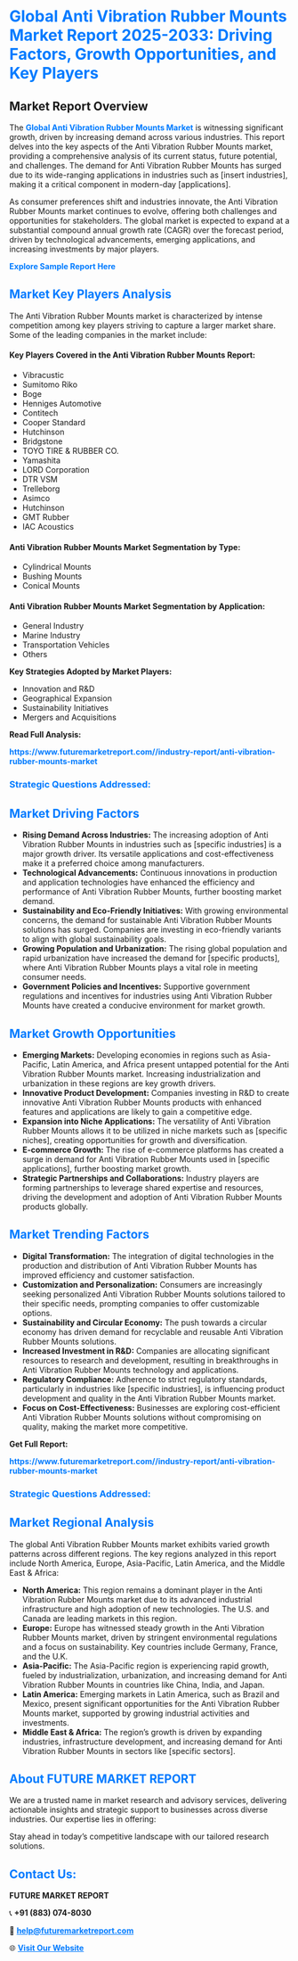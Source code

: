 <h1 style="color: #007BFF;">Global Anti Vibration Rubber Mounts Market Report 2025-2033: Driving Factors, Growth Opportunities, and Key Players</h1>

<section id="overview">
<h2>Market Report Overview</h2>
<p>The <a href="https://www.futuremarketreport.com//industry-report/anti-vibration-rubber-mounts-market" style="color: #007BFF; text-decoration: none;"><strong>Global Anti Vibration Rubber Mounts Market</strong></a> is witnessing significant growth, driven by increasing demand across various industries. This report delves into the key aspects of the Anti Vibration Rubber Mounts market, providing a comprehensive analysis of its current status, future potential, and challenges. The demand for Anti Vibration Rubber Mounts has surged due to its wide-ranging applications in industries such as [insert industries], making it a critical component in modern-day [applications].</p>
<p>As consumer preferences shift and industries innovate, the Anti Vibration Rubber Mounts market continues to evolve, offering both challenges and opportunities for stakeholders. The global market is expected to expand at a substantial compound annual growth rate (CAGR) over the forecast period, driven by technological advancements, emerging applications, and increasing investments by major players.</p>
</section>

<section id="overview">
<p><a href="https://www.futuremarketreport.com//request-sample/reportId=88502" style="color: #007BFF; text-decoration: none;"><strong>Explore Sample Report Here</strong></a></p>
</section>

<section id="key-players">
<h2 style="color: #007BFF;">Market Key Players Analysis</h2>
<p>The Anti Vibration Rubber Mounts market is characterized by intense competition among key players striving to capture a larger market share. Some of the leading companies in the market include:</p>
<h4>Key Players Covered in the Anti Vibration Rubber Mounts Report:</h4>
<ul><li>Vibracustic</li><li>Sumitomo Riko</li><li>Boge</li><li>Henniges Automotive</li><li>Contitech</li><li>Cooper Standard</li><li>Hutchinson</li><li>Bridgstone</li><li>TOYO TIRE &amp; RUBBER CO.</li><li>Yamashita</li><li>LORD Corporation</li><li>DTR VSM</li><li>Trelleborg</li><li>Asimco</li><li>Hutchinson</li><li>GMT Rubber</li><li>IAC Acoustics</li></ul>
<h4>Anti Vibration Rubber Mounts Market Segmentation by Type:</h4>
<ul><li>Cylindrical Mounts</li><li>Bushing Mounts</li><li>Conical Mounts</li></ul>

<h4>Anti Vibration Rubber Mounts Market Segmentation by Application:</h4>
<ul><li>General Industry</li><li>Marine Industry</li><li>Transportation Vehicles</li><li>Others</li></ul>
<p><strong>Key Strategies Adopted by Market Players:</strong></p>
<ul>
<li>Innovation and R&D</li>
<li>Geographical Expansion</li>
<li>Sustainability Initiatives</li>
<li>Mergers and Acquisitions</li>
</ul>
</section>

<section>
<p><strong>Read Full Analysis: </strong></p><a href="https://www.futuremarketreport.com//industry-report/anti-vibration-rubber-mounts-market" style="color: #007BFF; text-decoration: none;"><strong>https://www.futuremarketreport.com//industry-report/anti-vibration-rubber-mounts-market</strong></a>
<h3 style="color: #007BFF;">Strategic Questions Addressed:</h3>
</section>

<section id="driving-factors">
<h2 style="color: #007BFF;">Market Driving Factors</h2>
<ul>
<li><strong>Rising Demand Across Industries:</strong> The increasing adoption of Anti Vibration Rubber Mounts in industries such as [specific industries] is a major growth driver. Its versatile applications and cost-effectiveness make it a preferred choice among manufacturers.</li>
<li><strong>Technological Advancements:</strong> Continuous innovations in production and application technologies have enhanced the efficiency and performance of Anti Vibration Rubber Mounts, further boosting market demand.</li>
<li><strong>Sustainability and Eco-Friendly Initiatives:</strong> With growing environmental concerns, the demand for sustainable Anti Vibration Rubber Mounts solutions has surged. Companies are investing in eco-friendly variants to align with global sustainability goals.</li>
<li><strong>Growing Population and Urbanization:</strong> The rising global population and rapid urbanization have increased the demand for [specific products], where Anti Vibration Rubber Mounts plays a vital role in meeting consumer needs.</li>
<li><strong>Government Policies and Incentives:</strong> Supportive government regulations and incentives for industries using Anti Vibration Rubber Mounts have created a conducive environment for market growth.</li>
</ul>
</section>

<section id="growth-opportunities">
<h2 style="color: #007BFF;">Market Growth Opportunities</h2>
<ul>
<li><strong>Emerging Markets:</strong> Developing economies in regions such as Asia-Pacific, Latin America, and Africa present untapped potential for the Anti Vibration Rubber Mounts market. Increasing industrialization and urbanization in these regions are key growth drivers.</li>
<li><strong>Innovative Product Development:</strong> Companies investing in R&D to create innovative Anti Vibration Rubber Mounts products with enhanced features and applications are likely to gain a competitive edge.</li>
<li><strong>Expansion into Niche Applications:</strong> The versatility of Anti Vibration Rubber Mounts allows it to be utilized in niche markets such as [specific niches], creating opportunities for growth and diversification.</li>
<li><strong>E-commerce Growth:</strong> The rise of e-commerce platforms has created a surge in demand for Anti Vibration Rubber Mounts used in [specific applications], further boosting market growth.</li>
<li><strong>Strategic Partnerships and Collaborations:</strong> Industry players are forming partnerships to leverage shared expertise and resources, driving the development and adoption of Anti Vibration Rubber Mounts products globally.</li>
</ul>
</section>

<section id="trending-factors">
<h2 style="color: #007BFF;">Market Trending Factors</h2>
<ul>
<li><strong>Digital Transformation:</strong> The integration of digital technologies in the production and distribution of Anti Vibration Rubber Mounts has improved efficiency and customer satisfaction.</li>
<li><strong>Customization and Personalization:</strong> Consumers are increasingly seeking personalized Anti Vibration Rubber Mounts solutions tailored to their specific needs, prompting companies to offer customizable options.</li>
<li><strong>Sustainability and Circular Economy:</strong> The push towards a circular economy has driven demand for recyclable and reusable Anti Vibration Rubber Mounts solutions.</li>
<li><strong>Increased Investment in R&D:</strong> Companies are allocating significant resources to research and development, resulting in breakthroughs in Anti Vibration Rubber Mounts technology and applications.</li>
<li><strong>Regulatory Compliance:</strong> Adherence to strict regulatory standards, particularly in industries like [specific industries], is influencing product development and quality in the Anti Vibration Rubber Mounts market.</li>
<li><strong>Focus on Cost-Effectiveness:</strong> Businesses are exploring cost-efficient Anti Vibration Rubber Mounts solutions without compromising on quality, making the market more competitive.</li>
</ul>
</section>

<section>
<p><strong>Get Full Report: </strong></p><a href="https://www.futuremarketreport.com//industry-report/anti-vibration-rubber-mounts-market" style="color: #007BFF; text-decoration: none;"><strong>https://www.futuremarketreport.com//industry-report/anti-vibration-rubber-mounts-market</strong></a>
<h3 style="color: #007BFF;">Strategic Questions Addressed:</h3>
</section>


<section id="regional-analysis">
<h2 style="color: #007BFF;">Market Regional Analysis</h2>
<p>The global Anti Vibration Rubber Mounts market exhibits varied growth patterns across different regions. The key regions analyzed in this report include North America, Europe, Asia-Pacific, Latin America, and the Middle East & Africa:</p>
<ul>
<li><strong>North America:</strong> This region remains a dominant player in the Anti Vibration Rubber Mounts market due to its advanced industrial infrastructure and high adoption of new technologies. The U.S. and Canada are leading markets in this region.</li>
<li><strong>Europe:</strong> Europe has witnessed steady growth in the Anti Vibration Rubber Mounts market, driven by stringent environmental regulations and a focus on sustainability. Key countries include Germany, France, and the U.K.</li>
<li><strong>Asia-Pacific:</strong> The Asia-Pacific region is experiencing rapid growth, fueled by industrialization, urbanization, and increasing demand for Anti Vibration Rubber Mounts in countries like China, India, and Japan.</li>
<li><strong>Latin America:</strong> Emerging markets in Latin America, such as Brazil and Mexico, present significant opportunities for the Anti Vibration Rubber Mounts market, supported by growing industrial activities and investments.</li>
<li><strong>Middle East & Africa:</strong> The region’s growth is driven by expanding industries, infrastructure development, and increasing demand for Anti Vibration Rubber Mounts in sectors like [specific sectors].</li>
</ul>
</section>

<footer>
<h2 style="color: #007BFF;">About FUTURE MARKET REPORT</h2>
<p>We are a trusted name in market research and advisory services, delivering actionable insights and strategic support to businesses across diverse industries. Our expertise lies in offering:</p>

<p>Stay ahead in today’s competitive landscape with our tailored research solutions.</p>

<h2 style="color: #007BFF;">Contact Us:</h2>
<p><strong>FUTURE MARKET REPORT</strong></p>
<p>📞 <strong>+91 (883) 074-8030</strong></p>
<p>📧 <strong><a href="mailto:help@futuremarketreport.com" style="color: #007BFF;">help@futuremarketreport.com</a></strong></p>
<p>🌐 <strong><a href="https://www.futuremarketreport.com/" style="color: #007BFF;">Visit Our Website</a></strong></p>
</footer>